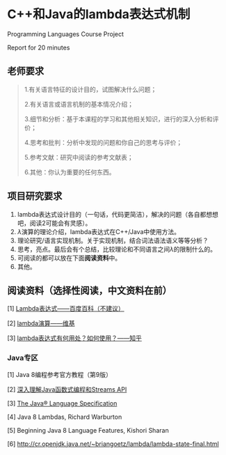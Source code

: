 # C++和Java的lambda表达式机制
Programming Languages Course Project

Report for 20 minutes

## 老师要求

> 1.有关语言特征的设计目的，试图解决什么问题；
>
> 2.有关语言或语言机制的基本情况介绍；
>
> 3.细节和分析：基于本课程的学习和其他相关知识，进行的深入分析和评价；
>
> 4.思考和批判：分析中发现的问题和你自己的思考与评价；
>
> 5.参考文献：研究中阅读的参考文献表；
>
> 6.其他：你认为重要的任何东西。

## 项目研究要求

1. lambda表达式设计目的（一句话，代码更简洁），解决的问题（各自都想想吧，阅读2可能会有灵感）。
2. $\lambda$演算的理论介绍，lambda​表达式在C++/Java中使用方法。
3. 理论研究/语言实现机制。关于实现机制，结合词法语法语义等等分析？
4. 思考，亮点。最后会有个总结，比较理论和不同语言之间$\lambda$的限制什么的。
5. 可阅读的都可以放在下面**阅读资料**中。
6. 其他。

## 阅读资料（选择性阅读，中文资料在前）

[1] [Lambda表达式——百度百科（不建议）](https://baike.baidu.com/item/Lambda表达式/4585794)

[2] [lambda演算——维基](https://zh.wikipedia.org/wiki/Λ演算)

[3] [lambda表达式有何用处？如何使用？——知乎](https://www.zhihu.com/question/20125256)

### Java专区

[1] Java 8编程参考官方教程（第9版）

[2] [深入理解Java函数式编程和Streams API](https://github.com/CarpenterLee/JavaLambdaInternals)

[3] [The Java® Language Specification](https://docs.oracle.com/javase/specs/jls/se8/html/index.html)

[4] Java 8 Lambdas, Richard Warburton

[5] Beginning Java 8 Language Features, Kishori Sharan

[6] http://cr.openjdk.java.net/~briangoetz/lambda/lambda-state-final.html